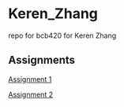 # Keren_Zhang
repo for bcb420 for Keren Zhang

## Assignments
[Assignment 1](https://github.com/bcb420-2025/Keren_Zhang/wiki/Assignment-1)


[Assignment 2](https://github.com/bcb420-2025/Keren_Zhang/wiki/Assignment-2)
